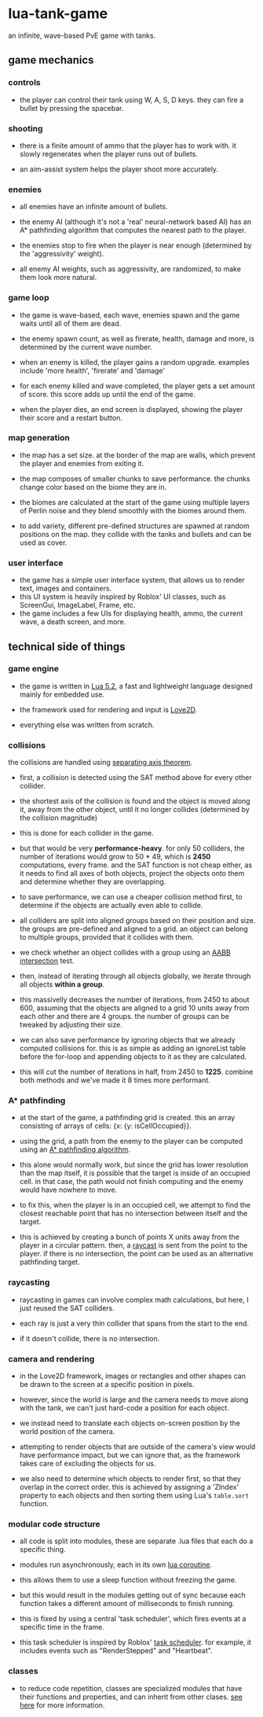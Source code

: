 
#  lua-tank-game

an infinite, wave-based PvE game with tanks.

##  game mechanics

###  controls

- the player can control their tank using W, A, S, D keys. they can fire a bullet by pressing the spacebar.

###  shooting

- there is a finite amount of ammo that the player has to work with. it slowly regenerates when the player runs out of bullets.

- an aim-assist system helps the player shoot more accurately.

###  enemies
- all enemies have an infinite amount of bullets.

- the enemy AI (although it's not a 'real' neural-network based AI) has an A* pathfinding algorithm that computes the nearest path to the player.

- the enemies stop to fire when the player is near enough (determined by the 'aggressivity' weight).

- all enemy AI weights, such as aggressivity, are randomized, to make them look more natural.

###  game loop

- the game is wave-based, each wave, enemies spawn and the game waits until all of them are dead.

- the enemy spawn count, as well as firerate, health, damage and more, is determined by the current wave number.

- when an enemy is killed, the player gains a random upgrade. examples include 'more health', 'firerate' and 'damage'

- for each enemy killed and wave completed, the player gets a set amount of score. this score adds up until the end of the game.

- when the player dies, an end screen is displayed, showing the player their score and a restart button.

###  map generation

- the map has a set size. at the border of the map are walls, which prevent the player and enemies from exiting it.

- the map composes of smaller chunks to save performance. the chunks change color based on the biome they are in.

- the biomes are calculated at the start of the game using multiple layers of Perlin noise and they blend smoothly with the biomes around them.

- to add variety, different pre-defined structures are spawned at random positions on the map. they collide with the tanks and bullets and can be used as cover.

### user interface
- the game has a simple user interface system, that allows us to render text, images and containers.
- this UI system is heavily inspired by Roblox' UI classes, such as ScreenGui, ImageLabel, Frame, etc.
- the game includes a few UIs for displaying health, ammo, the current wave, a death screen, and more.

##  technical side of things

###  game engine

- the game is written in [Lua 5.2](https://www.lua.org/manual/5.2/), a fast and lightweight language designed mainly for embedded use.

- the framework used for rendering and input is [Love2D](https://love2d.org/).

- everything else was written from scratch.

###  collisions

the collisions are handled using [separating axis theorem](http://programmerart.weebly.com/separating-axis-theorem.html).

- first, a collision is detected using the SAT method above for every other collider.

- the shortest axis of the collision is found and the object is moved along it, away from the other object, until it no longer collides (determined by the collision magnitude)

- this is done for each collider in the game.

- but that would be very **performance-heavy**. for only 50 colliders, the number of iterations would grow to 50 * 49, which is **2450** computations, every frame. and the SAT function is not cheap either, as it needs to find all axes of both objects, project the objects onto them and determine whether they are overlapping.

- to save performance, we can use a cheaper collision method first, to determine if the objects are actually even able to collide.

- all colliders are split into aligned groups based on their position and size. the groups are pre-defined and aligned to a grid. an object can belong to multiple groups, provided that it collides with them.

- we check whether an object collides with a group using an [AABB intersection](https://noonat.github.io/intersect/) test.

- then, instead of iterating through all objects globally, we iterate through all objects **within a group**.

- this massivelly decreases the number of iterations, from 2450 to about 600, assuming that the objects are aligned to a grid 10 units away from each other and there are 4 groups. the number of groups can be tweaked by adjusting their size.

- we can also save performance by ignoring objects that we already computed collisions for. this is as simple as adding an ignoreList table before the for-loop and appending objects to it as they are calculated.

- this will cut the number of iterations in half, from 2450 to **1225**. combine both methods and we've made it 8 times more performant.

###  A* pathfinding

- at the start of the game, a pathfinding grid is created. this an array consisting of arrays of cells: {x: {y: isCellOccupied}}.

- using the grid, a path from the enemy to the player can be computed using an [A* pathfinding algorithm](https://en.wikipedia.org/wiki/A*_search_algorithm).

- this alone would normally work, but since the grid has lower resolution than the map itself, it is possible that the target is inside of an occupied cell. in that case, the path would not finish computing and the enemy would have nowhere to move.

- to fix this, when the player is in an occupied cell, we attempt to find the closest reachable point that has no intersection between itself and the target.

- this is achieved by creating a bunch of points X units away from the player in a circular pattern. then, a [raycast](https://create.roblox.com/docs/workspace/raycasting) is sent from the point to the player. if there is no intersection, the point can be used as an alternative pathfinding target.

###  raycasting

- raycasting in games can involve complex math calculations, but here, I just reused the SAT colliders.

- each ray is just a very thin collider that spans from the start to the end.

- if it doesn't collide, there is no intersection.

###  camera and rendering

- in the Love2D framework, images or rectangles and other shapes can be drawn to the screen at a specific position in pixels.

- however, since the world is large and the camera needs to move along with the tank, we can't just hard-code a position for each object.

- we instead need to translate each objects on-screen position by the world position of the camera.

- attempting to render objects that are outside of the camera's view would have performance impact, but we can ignore that, as the framework takes care of excluding the objects for us.

- we also need to determine which objects to render first, so that they overlap in the correct order. this is achieved by assigning a 'ZIndex' property to each objects and then sorting them using Lua's ```table.sort``` function.

###  modular code structure

- all code is split into modules, these are separate .lua files that each do a specific thing.

- modules run asynchronously, each in its own [lua coroutine](https://www.lua.org/pil/9.1.html).

- this allows them to use a sleep function without freezing the game.

- but this would result in the modules getting out of sync because each function takes a different amount of milliseconds to finish running.

- this is fixed by using a central 'task scheduler', which fires events at a specific time in the frame.

- this task scheduler is inspired by Roblox' [task scheduler](https://create.roblox.com/docs/studio/microprofiler/task-scheduler#scheduler-priority). for example, it includes events such as "RenderStepped" and "Heartbeat".

### classes
- to reduce code repetition, classes are specialized modules that have their functions and properties, and can inherit from other clases. [see here](https://www.tutorialspoint.com/lua/lua_object_oriented.htm) for more information.
